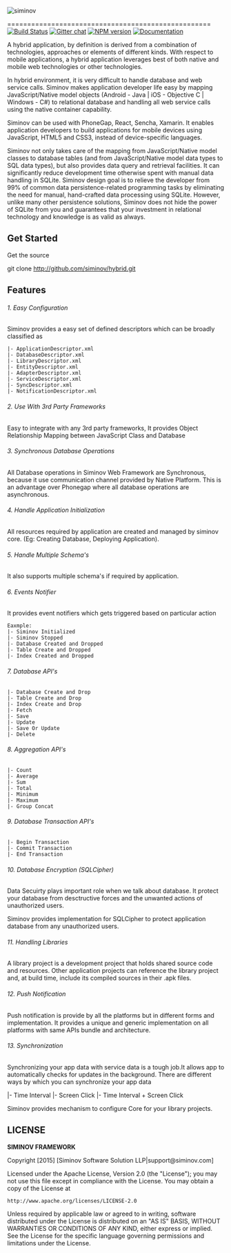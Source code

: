 ![siminov](https://github.com/Siminov/hybrid/blob/master/Docs/assets.ios/logo.png)

===================================================
[![Build Status](https://travis-ci.org/Siminov/hybrid.svg?branch=master)](https://travis-ci.org/Siminov/hybrid) [![Gitter chat](https://badges.gitter.im/gitterHQ/services.png)](https://gitter.im/Siminov) [![NPM version](https://badge.fury.io/js/siminov.svg)](https://npmjs.org/package/siminov) [![Documentation](https://img.shields.io/badge/docs-latest-brightgreen.svg?style=flat)](https://github.com/Siminov/hybrid/wiki)


A hybrid application, by definition is derived from a combination of technologies, approaches or elements of different kinds. With respect to mobile applications, a hybrid application leverages best of both native and mobile web technologies or other technologies.

In hybrid environment, it is very difficult to handle database and web service calls. Siminov makes application developer life easy by mapping JavaScript/Native model objects (Android - Java | iOS - Objective C | Windows - C#) to relational database and handling all web service calls using the native container capability.

Siminov can be used with PhoneGap, React, Sencha, Xamarin. It enables application developers to build applications for mobile devices using JavaScript, HTML5 and CSS3, instead of device-specific languages.

Siminov not only takes care of the mapping from JavaScript/Native model classes to database tables (and from JavaScript/Native model data types to SQL data types), but also provides data query and retrieval facilities. It can significantly reduce development time otherwise spent with manual data handling in SQLite. Siminov design goal is to relieve the developer from 99% of common data persistence-related programming tasks by eliminating the need for manual, hand-crafted data processing using SQLite. However, unlike many other persistence solutions, Siminov does not hide the power of SQLite from you and guarantees that your investment in relational technology and knowledge is as valid as always.

Get Started
-----------
Get the source

  git clone http://github.com/siminov/hybrid.git
  
  
Features
--------

###### 1. Easy Configuration
Siminov provides a easy set of defined descriptors which can be broadly classified as 
	
	|- ApplicationDescriptor.xml 
	|- DatabaseDescriptor.xml
	|- LibraryDescriptor.xml
	|- EntityDescriptor.xml
	|- AdapterDescriptor.xml
	|- ServiceDescriptor.xml
	|- SyncDescriptor.xml
	|- NotificationDescriptor.xml

###### 2. Use With 3rd Party Frameworks
Easy to integrate with any 3rd party frameworks, It provides Object Relationship Mapping between JavaScript Class and Database 

###### 3. Synchronous Database Operations
All Database operations in Siminov Web Framework are Synchronous, because it use communication channel provided by Native Platform. This is an advantage over Phonegap where all database operations are asynchronous.


###### 4. Handle Application Initialization
All resources required by application are created and managed by siminov core. (Eg: Creating Database, Deploying Application).

###### 5. Handle Multiple Schema's
It also supports multiple schema's if required by application.

###### 6. Events Notifier
It provides event notifiers which gets triggered based on particular action

	Eaxmple: 
	|- Siminov Initialized
	|- Siminov Stopped
	|- Database Created and Dropped
	|- Table Create and Dropped
	|- Index Created and Dropped
	
###### 7. Database API's

	|- Database Create and Drop
	|- Table Create and Drop
	|- Index Create and Drop
	|- Fetch
	|- Save
	|- Update
	|- Save Or Update
	|- Delete
	
###### 8. Aggregation API's
	
	|- Count
	|- Average
	|- Sum
	|- Total
	|- Minimum
	|- Maximum
	|- Group Concat
	
###### 9. Database Transaction API's

	|- Begin Transaction
	|- Commit Transaction
	|- End Transaction
	
	

###### 10. Database Encryption (SQLCipher)
Data Secuirty plays important role when we talk about database. It protect your database from desctructive forces and the unwanted actions of unauthorized users.

Siminov provides implementation for SQLCipher to protect application database from any unauthorized users.


###### 11. Handling Libraries
A library project is a development project that holds shared source code and resources. Other application projects can reference the library project and, at build time, include its compiled sources in their .apk files.


###### 12. Push Notification
Push notification is provide by all the platforms but in different forms and implementation. It provides a unique and generic implementation on all platforms with same APIs bundle and architecture.


###### 13. Synchronization
Synchronizing your app data with service data is a tough job.It allows app to automatically checks for updates in the background. There are different ways by which you can synchronize your app data

  |- Time Interval
  |- Screen Click
  |- Time Interval + Screen Click
  
  
  

Siminov provides mechanism to configure Core for your library projects.


LICENSE
-------

 
<b> SIMINOV FRAMEWORK </b>
 <p>
 Copyright [2015] [Siminov Software Solution LLP|support@siminov.com]
 
 Licensed under the Apache License, Version 2.0 (the "License");
 you may not use this file except in compliance with the License.
 You may obtain a copy of the License at
 
    http://www.apache.org/licenses/LICENSE-2.0
 
 Unless required by applicable law or agreed to in writing, software
 distributed under the License is distributed on an "AS IS" BASIS,
 WITHOUT WARRANTIES OR CONDITIONS OF ANY KIND, either express or implied.
 See the License for the specific language governing permissions and
 limitations under the License.

